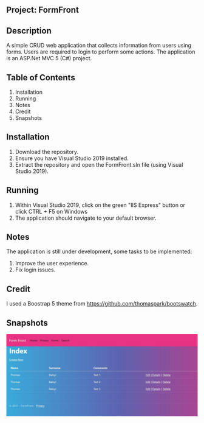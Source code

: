 ## Project: FormFront

## Description
A simple CRUD web application that collects information from users using forms. Users are required to login to perform some actions. The application is an ASP.Net MVC 5 (C#) project.

## Table of Contents
1. Installation
2. Running
3. Notes
4. Credit
5. Snapshots

## Installation
1. Download the repository.
2. Ensure you have Visual Studio 2019 installed.
3. Extract the repository and open the FormFront.sln file (using Visual Studio 2019).

## Running
1. Within Visual Studio 2019, click on the green "IIS Express" button or click CTRL + F5 on Windows
2. The application should navigate to your default browser.

## Notes
The application is still under development, some tasks to be implemented:
1. Improve the user experience.
2. Fix login issues.

## Credit
I used a Boostrap 5 theme from https://github.com/thomaspark/bootswatch.

## Snapshots
<p class="aligncenter">
  <img src="screenshots/three.JPG" width="750">
</p>
